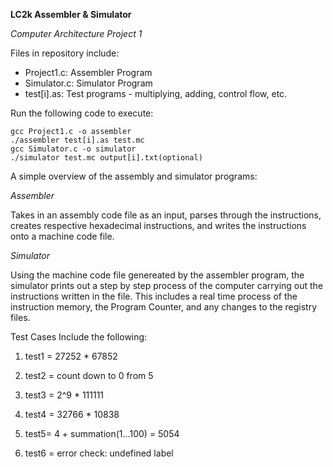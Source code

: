**LC2k Assembler & Simulator**

*Computer Architecture Project 1*

Files in repository  include:
- Project1.c: Assembler Program
- Simulator.c: Simulator Program
- test[i].as: Test programs - multiplying, adding, control flow, etc.

Run the following code to execute:
```
gcc Project1.c -o assembler
./assembler test[i].as test.mc
gcc Simulator.c -o simulator
./simulator test.mc output[i].txt(optional)

```

A simple overview of the assembly and simulator programs:

*Assembler*

Takes in an assembly code file as an input, parses through the instructions,
creates respective hexadecimal instructions, and writes the instructions onto 
a machine code file.

*Simulator*

Using the machine code file genereated by the assembler program, the simulator prints out
a step by step process of the computer carrying out the instructions written in the file. This includes
a real time process of the instruction memory, the Program Counter, and any changes to the registry files.

Test Cases Include the following:

1. test1 = 27252 * 67852

2. test2 = count down to 0 from 5

3. test3 = 2^9 * 111111

4. test4 = 32766 * 10838

5. test5= 4 + summation(1...100) = 5054

6. test6 = error check: undefined label
